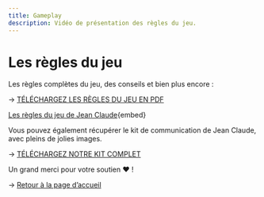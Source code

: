 ```yaml
---
title: Gameplay
description: Vidéo de présentation des règles du jeu.
---
```

# Les règles du jeu

Les règles complètes du jeu, des conseils et bien plus encore :

→ [TÉLÉCHARGEZ LES RÈGLES DU JEU EN PDF](https://drive.google.com/file/d/1xJOOaSDSPL0XsoqQIVxTkPTXuyieXoUW/view?usp=sharing)

[Les règles du jeu de Jean Claude](https://www.youtube.com/watch?v=lp9ch3YPeWo){embed}


Vous pouvez également récupérer le kit de communication de Jean Claude, avec pleins de jolies images.

→ [TÉLÉCHARGEZ NOTRE KIT COMPLET](https://drive.google.com/drive/folders/1NWug6aFzxS2byOhyir0ZNMC5sr46VlWW?usp=sharing)

Un grand merci pour votre soutien ❤️ !

→ [Retour à la page d’accueil](/)

